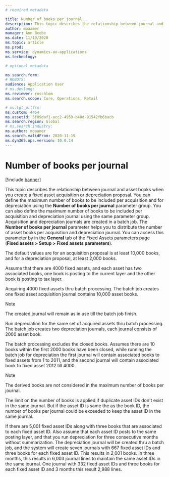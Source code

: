```yaml
---
# required metadata

title: Number of books per journal
description: This topic describes the relationship between journal and asset books when you create a fixed asset acquisition or depreciation proposal. You can define the maximum number of books to be included per acquisition and for depreciation using the Number of books per journal parameter group. 
author: moaamer
manager: Ann Beebe
ms.date: 11/19/2020
ms.topic: article
ms.prod: 
ms.service: dynamics-ax-applications
ms.technology: 

# optional metadata

ms.search.form: 
# ROBOTS: 
audience: Application User
# ms.devlang: 
ms.reviewer: roschlom
ms.search.scope: Core, Operations, Retail

# ms.tgt_pltfrm: 
ms.custom: 4464
ms.assetid: 5f89daf1-acc2-4959-b48d-91542fb6bacb
ms.search.region: Global
# ms.search.industry: 
ms.author: moaamer
ms.search.validFrom: 2020-11-19
ms.dyn365.ops.version: 10.0.14
---
```


# Number of books per journal

[!include [banner](../includes/banner.md)]

This topic describes the relationship between journal and asset books when you create a fixed asset acquisition or depreciation proposal. You can define the maximum number of books to be included per acquisition and for depreciation using the **Number of books per journal** parameter group. You can also define the maximum number of books to be included per acquisition and depreciation journal using the same parameter group. Acquisition and depreciation journals are created in a batch job. The **Number of books per journal** parameter helps you to distribute the number of asset books per acquisition and depreciation journal. You can access this parameter by in the **General** tab of the Fixed Assets parameters page (**Fixed assets > Setup > Fixed assets parameters**).

The default values are for an acquisition proposal is at least 10,000 books, and for a depreciation proposal, at least 2,000 books.

Assume that there are 4000 fixed assets, and each asset has two associated books, one book is posting to the current layer and the other book is posting to tax layer.

Acquiring 4000 fixed assets thru batch processing. The batch job creates one fixed asset acquisition journal contains 10,000 asset books.

> [!NOTE] 
> The created journal will remain as in use till the batch job finish.

Run depreciation for the same set of acquired assets thru batch processing. The batch job creates two depreciation journals, each journal consists of 2000 asset book.

The batch processing excludes the closed books. Assumes there are 10 books within the first 2000 books have been closed, while running the batch job for depreciation the first journal will contain associated books to fixed assets from 1 to 2011, and the second journal will contain associated book to fixed asset 2012 till 4000.

> [!NOTE] 
> The derived books are not considered in the maximum number of books per journal.

The limit on the number of books is applied if duplicate asset IDs don't exist in the same journal. But if the asset ID is same the as the book ID, the number of books per journal could be exceeded to keep the asset ID in the same journal.

If there are 5,001 fixed asset IDs along with three books that are associated to each fixed asset ID. Also assume that each asset ID posts to the same posting layer, and that you run depreciation for three consecutive months without summarization. The depreciation journal will be created thru a batch job, and the system will create seven journals with 667 fixed asset IDs and three books for each fixed asset ID. This results in 2,001 books. In three months, this results in 6,003 journal lines to maintain the same asset IDs in the same journal. One journal with 332 fixed asset IDs and three books for each fixed asset ID and 3 months this result 2,988 lines.

 
